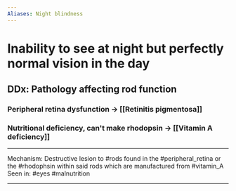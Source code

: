 ```yaml
---
Aliases: Night blindness
---
```

# Inability to see at night but perfectly normal vision in the day
## DDx: Pathology affecting rod function
### Peripheral retina dysfunction -> [[Retinitis pigmentosa]]
### Nutritional deficiency, can't make rhodopsin -> [[Vitamin A deficiency]]

---
Mechanism: Destructive lesion to #rods found in the #peripheral_retina or the #rhodophsin within said rods which are manufactured from #vitamin_A
Seen in: #eyes #malnutrition 

---
